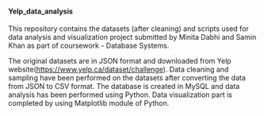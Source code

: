 #### Yelp_data_analysis
This repository contains the datasets (after cleaning) and scripts used for data analysis and visualization project submitted by Minita Dabhi and Samin Khan as part of coursework - Database Systems.

The original datasets are in JSON format and downloaded from Yelp website(https://www.yelp.ca/dataset/challenge). Data cleaning and sampling have been performed on the datasets after converting the data from JSON to CSV format. The database is created in MySQL and data analysis has been performed using Python. Data visualization part is completed by using Matplotlib module of Python. 
